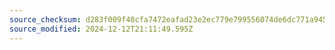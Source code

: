 ```yaml
---
source_checksum: d283f009f40cfa7472eafad23e2ec779e799556074de6dc771a945efe05f1076
source_modified: 2024-12-12T21:11:49.595Z
---
```


